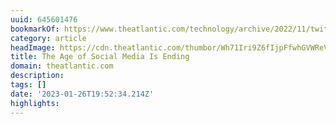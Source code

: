 ```yaml
---
uuid: 645601476
bookmarkOf: https://www.theatlantic.com/technology/archive/2022/11/twitter-facebook-social-media-decline/672074/
category: article
headImage: https://cdn.theatlantic.com/thumbor/Wh71Iri9Z6fIjpFfwhGVWReVA84=/0x43:2000x1085/1200x625/media/img/mt/2022/11/Fkjp6MlQ/original.png
title: The Age of Social Media Is Ending
domain: theatlantic.com
description: 
tags: []
date: '2023-01-26T19:52:34.214Z'
highlights: 
---
```



